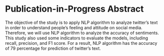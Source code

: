 # Publication-in-Progress Abstract
The objective of the study is to apply NLP algorithm to analyze twitter’s text in order to understand people’s feeling and attitude on social media. Therefore, we will use NLP algorithm to analyze the accuracy of sentiments. This study also used some indicators to evaluate the models, including recall, precision, and F1 score. For a result, NLP algorithm has the accuracy of 79 percentage for prediction of twitter’s text.
